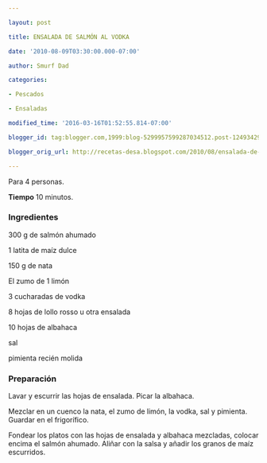 ```yaml
---

layout: post

title: ENSALADA DE SALMÓN AL VODKA

date: '2010-08-09T03:30:00.000-07:00'

author: Smurf Dad

categories:

- Pescados

- Ensaladas

modified_time: '2016-03-16T01:52:55.814-07:00'

blogger_id: tag:blogger.com,1999:blog-5299957599287034512.post-1249342905458906236

blogger_orig_url: http://recetas-desa.blogspot.com/2010/08/ensalada-de-salmon-al-vodka.html

---
```


Para 4 personas.

<b>Tiempo</b> 10 minutos.

<h3>Ingredientes</h3>

300 g de salmón ahumado

1 latita de maíz dulce

150 g de nata

El zumo de 1 limón

3 cucharadas de vodka

8 hojas de lollo rosso u otra ensalada

10 hojas de albahaca

sal

pimienta recién molida

<h3>Preparación</h3>

Lavar y escurrir las hojas de ensalada. Picar la albahaca.

Mezclar en un cuenco la nata, el zumo de limón, la vodka, sal y pimienta. Guardar en el frigorífico.

Fondear los platos con las hojas de ensalada y albahaca mezcladas, colocar encima el salmón ahumado. Aliñar con la salsa y añadir los granos de maíz escurridos.